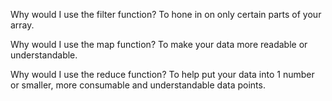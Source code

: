 Why would I use the filter function?
To hone in on only certain parts of your array.

Why would I use the map function?
To make your data more readable or understandable.

Why would I use the reduce function?
To help put your data into 1 number or smaller, more consumable and understandable data points.
